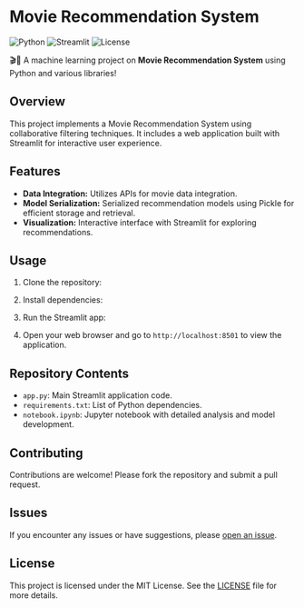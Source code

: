 # Movie Recommendation System

![Python](https://img.shields.io/badge/Python-3.12-blue)
![Streamlit](https://img.shields.io/badge/Streamlit-1.36.0-orange)
![License](https://img.shields.io/badge/License-MIT-green)

🎬🎥 A machine learning project on **Movie Recommendation System** using Python and various libraries!

## Overview

This project implements a Movie Recommendation System using collaborative filtering techniques. It includes a web application built with Streamlit for interactive user experience.

## Features

- **Data Integration:** Utilizes APIs for movie data integration.
- **Model Serialization:** Serialized recommendation models using Pickle for efficient storage and retrieval.
- **Visualization:** Interactive interface with Streamlit for exploring recommendations.

## Usage

1. Clone the repository:

2. Install dependencies:

3. Run the Streamlit app:

4. Open your web browser and go to `http://localhost:8501` to view the application.

## Repository Contents

- `app.py`: Main Streamlit application code.
- `requirements.txt`: List of Python dependencies.
- `notebook.ipynb`: Jupyter notebook with detailed analysis and model development.

## Contributing

Contributions are welcome! Please fork the repository and submit a pull request.

## Issues

If you encounter any issues or have suggestions, please [open an issue](https://github.com/isaar1/Movie-Recommendation-System/issues).

## License

This project is licensed under the MIT License. See the [LICENSE](LICENSE) file for more details.


